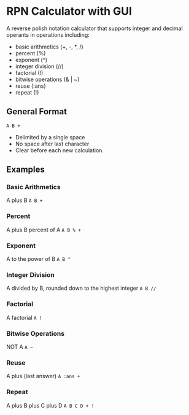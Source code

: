 # RPN Calculator with GUI

A reverse polish notation calculator that supports integer and decimal operants in operations including:
- basic arithmetics (+, -, *, /)
- percent (%)
- exponent (^)
- integer division (//)
- factorial (!)
- bitwise operations (& | ~)
- reuse (:ans)
- repeat (!)

## General Format 
```A B +```
* Delimited by a single space
* No space after last character
* Clear before each new calculation.

## Examples

### Basic Arithmetics
A plus B
```A B +```

### Percent
A plus B percent of A
```A B % +```

### Exponent
A to the power of B
```A B ^```

### Integer Division
A divided by B, rounded down to the highest integer
```A B //```

### Factorial
A factorial
```A !```

### Bitwise Operations
NOT A
```A ~```

### Reuse
A plus (last answer)
```A :ans +```

### Repeat
A plus B plus C plus D
```A B C D + !```

